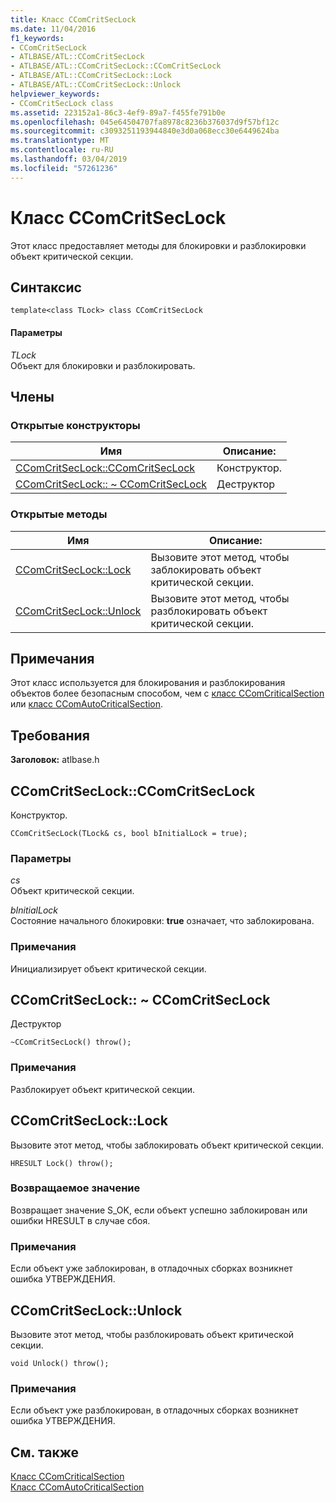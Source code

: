 ```yaml
---
title: Класс CComCritSecLock
ms.date: 11/04/2016
f1_keywords:
- CComCritSecLock
- ATLBASE/ATL::CComCritSecLock
- ATLBASE/ATL::CComCritSecLock::CComCritSecLock
- ATLBASE/ATL::CComCritSecLock::Lock
- ATLBASE/ATL::CComCritSecLock::Unlock
helpviewer_keywords:
- CComCritSecLock class
ms.assetid: 223152a1-86c3-4ef9-89a7-f455fe791b0e
ms.openlocfilehash: 045e64504707fa8978c8236b376037d9f57bf12c
ms.sourcegitcommit: c3093251193944840e3d0a068ecc30e6449624ba
ms.translationtype: MT
ms.contentlocale: ru-RU
ms.lasthandoff: 03/04/2019
ms.locfileid: "57261236"
---
```

# <a name="ccomcritseclock-class"></a>Класс CComCritSecLock

Этот класс предоставляет методы для блокировки и разблокировки объект критической секции.

## <a name="syntax"></a>Синтаксис

```
template<class TLock> class CComCritSecLock
```

#### <a name="parameters"></a>Параметры

*TLock*<br/>
Объект для блокировки и разблокировать.

## <a name="members"></a>Члены

### <a name="public-constructors"></a>Открытые конструкторы

|Имя|Описание:|
|----------|-----------------|
|[CComCritSecLock::CComCritSecLock](#ctor)|Конструктор.|
|[CComCritSecLock:: ~ CComCritSecLock](#dtor)|Деструктор|

### <a name="public-methods"></a>Открытые методы

|Имя|Описание:|
|----------|-----------------|
|[CComCritSecLock::Lock](#lock)|Вызовите этот метод, чтобы заблокировать объект критической секции.|
|[CComCritSecLock::Unlock](#unlock)|Вызовите этот метод, чтобы разблокировать объект критической секции.|

## <a name="remarks"></a>Примечания

Этот класс используется для блокирования и разблокирования объектов более безопасным способом, чем с [класс CComCriticalSection](../../atl/reference/ccomcriticalsection-class.md) или [класс CComAutoCriticalSection](../../atl/reference/ccomautocriticalsection-class.md).

## <a name="requirements"></a>Требования

**Заголовок:** atlbase.h

##  <a name="ctor"></a>  CComCritSecLock::CComCritSecLock

Конструктор.

```
CComCritSecLock(TLock& cs, bool bInitialLock = true);
```

### <a name="parameters"></a>Параметры

*cs*<br/>
Объект критической секции.

*bInitialLock*<br/>
Состояние начального блокировки: **true** означает, что заблокирована.

### <a name="remarks"></a>Примечания

Инициализирует объект критической секции.

##  <a name="dtor"></a>  CComCritSecLock:: ~ CComCritSecLock

Деструктор

```
~CComCritSecLock() throw();
```

### <a name="remarks"></a>Примечания

Разблокирует объект критической секции.

##  <a name="lock"></a>  CComCritSecLock::Lock

Вызовите этот метод, чтобы заблокировать объект критической секции.

```
HRESULT Lock() throw();
```

### <a name="return-value"></a>Возвращаемое значение

Возвращает значение S_OK, если объект успешно заблокирован или ошибки HRESULT в случае сбоя.

### <a name="remarks"></a>Примечания

Если объект уже заблокирован, в отладочных сборках возникнет ошибка УТВЕРЖДЕНИЯ.

##  <a name="unlock"></a>  CComCritSecLock::Unlock

Вызовите этот метод, чтобы разблокировать объект критической секции.

```
void Unlock() throw();
```

### <a name="remarks"></a>Примечания

Если объект уже разблокирован, в отладочных сборках возникнет ошибка УТВЕРЖДЕНИЯ.

## <a name="see-also"></a>См. также

[Класс CComCriticalSection](../../atl/reference/ccomcriticalsection-class.md)<br/>
[Класс CComAutoCriticalSection](../../atl/reference/ccomautocriticalsection-class.md)
